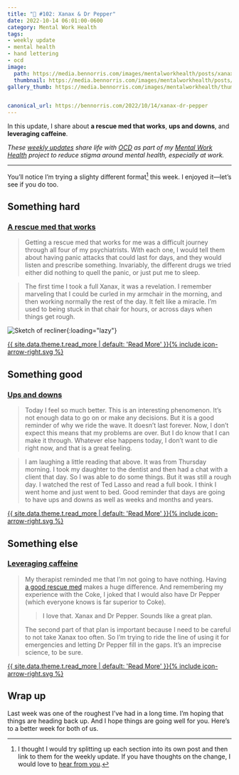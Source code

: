 ```yaml
---
title: "🧠 #102: Xanax & Dr Pepper"
date: 2022-10-14 06:01:00-0600
category: Mental Work Health
tags:
- weekly update
- mental health
- hand lettering
- ocd
image: 
  path: https://media.bennorris.com/images/mentalworkhealth/posts/xanax-dr-pepper.jpg
  thumbnail: https://media.bennorris.com/images/mentalworkhealth/posts/thumbnails/xanax-dr-pepper.jpg
gallery_thumb: https://media.bennorris.com/images/mentalworkhealth/thumbs/xanax-dr-pepper.jpg


canonical_url: https://bennorris.com/2022/10/14/xanax-dr-pepper
---
```



In this update, I share about **a rescue med that works**, **ups and downs**, and **leveraging caffeine**.

_These [weekly updates](https://bennorris.com/tags/weekly-update/) share life with [OCD](https://bennorris.com/tags/ocd/) as part of my [Mental Work Health](https://bennorris.com/mental-work-health/) project to reduce stigma around mental health, especially at work._

***

You’ll notice I’m trying a slighty different format[^1] this week. I enjoyed it—let’s see if you do too.


## Something hard

### [A rescue med that works](https://bennorris.com/2022/10/11/a-rescue-med-that-works)

> Getting a rescue med that works for me was a difficult journey through all four of my psychiatrists. With each one, I would tell them about having panic attacks that could last for days, and they would listen and prescribe something. Invariably, the different drugs we tried either did nothing to quell the panic, or just put me to sleep.

> The first time I took a full Xanax, it was a revelation. I remember marveling that I could be curled in my armchair in the morning, and then working normally the rest of the day. It felt like a miracle. I’m used to being stuck in that chair for hours, or across days when things get rough.

![Sketch of recliner](https://media.bennorris.com/images/mentalworkhealth/posts/panic-attack-recovery-zone.jpg){:loading="lazy"}

<p class="entry-excerpt"><a href="https://bennorris.com/2022/10/11/a-rescue-med-that-works" class="more-link"><span class="link-text">{{ site.data.theme.t.read_more | default: 'Read More' }}</span><span class="icon icon--arrow-right">{% include icon-arrow-right.svg %}</span></a></p>
  

## Something good

### [Ups and downs](https://bennorris.com/2022/10/12/ups-and-downs)

> Today I feel so much better. This is an interesting phenomenon. It’s not enough data to go on or make any decisions. But it is a good reminder of why we ride the wave. It doesn’t last forever. Now, I don’t expect this means that my problems are over. But I do know that I can make it through. Whatever else happens today, I don’t want to die right now, and that is a great feeling.

> I am laughing a little reading that above. It was from Thursday morning. I took my daughter to the dentist and then had a chat with a client that day. So I was able to do some things. But it was still a rough day. I watched the rest of Ted Lasso and read a full book. I think I went home and just went to bed. Good reminder that days are going to have ups and downs as well as weeks and months and years.

<p class="entry-excerpt"><a href="https://bennorris.com/2022/10/12/ups-and-downs" class="more-link"><span class="link-text">{{ site.data.theme.t.read_more | default: 'Read More' }}</span><span class="icon icon--arrow-right">{% include icon-arrow-right.svg %}</span></a></p>

## Something else

### [Leveraging caffeine](https://bennorris.com/2022/10/13/leveraging-caffeine)

> My therapist reminded me that I’m not going to have nothing. Having [a good rescue med](https://bennorris.com/2022/10/11/a-rescue-med-that-works) makes a huge difference. And remembering my experience with the Coke, I joked that I would also have Dr Pepper (which everyone knows is far superior to Coke).
> 
>> I love that. Xanax and Dr Pepper. Sounds like a great plan.
> 
> The second part of that plan is important because I need to be careful to not take Xanax too often. So I’m trying to ride the line of using it for emergencies and letting Dr Pepper fill in the gaps. It’s an imprecise science, to be sure.

<p class="entry-excerpt"><a href="https://bennorris.com/2022/10/13/leveraging-caffeine" class="more-link"><span class="link-text">{{ site.data.theme.t.read_more | default: 'Read More' }}</span><span class="icon icon--arrow-right">{% include icon-arrow-right.svg %}</span></a></p>


## Wrap up

Last week was one of the roughest I’ve had in a long time. I’m hoping that things are heading back up. And I hope things are going well for you. Here’s to a better week for both of us.

[^1]: I thought I would try splitting up each section into its own post and then link to them for the weekly update. If you have thoughts on the change, I would love to [hear from you](mailto:info@bennorris.com?subject=Thoughts%20about%20the%20new%20format).



